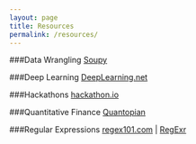 ```yaml
---
layout: page
title: Resources
permalink: /resources/
---
```


###Data Wrangling
<a href="http://soupy.readthedocs.org/en/latest/" target="_blank">Soupy</a>

###Deep Learning
<a href="http://deeplearning.net/" target="_blank">DeepLearning.net</a>

###Hackathons
<a href="http://www.hackathon.io/events" target="_blank">hackathon.io</a>

###Quantitative Finance
<a href="https://www.quantopian.com/home" target="_blank">Quantopian</a>

###Regular Expressions
<a href="https://regex101.com/#python" target="_blank">regex101.com</a> |
<a href="http://regexr.com/" target="_blank">RegExr</a>


